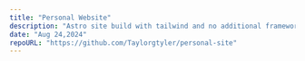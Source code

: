 ```yaml
---
title: "Personal Website"
description: "Astro site build with tailwind and no additional frameworks"
date: "Aug 24,2024"
repoURL: "https://github.com/Taylorgtyler/personal-site"
---
```

